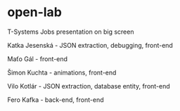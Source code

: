 # open-lab
T-Systems Jobs presentation on big screen

Katka Jesenská - JSON extraction, debugging, front-end

Maťo Gál - front-end

Šimon Kuchta - animations, front-end

Vilo Kotlár - JSON extraction, database entity, front-end

Fero Kafka - back-end, front-end